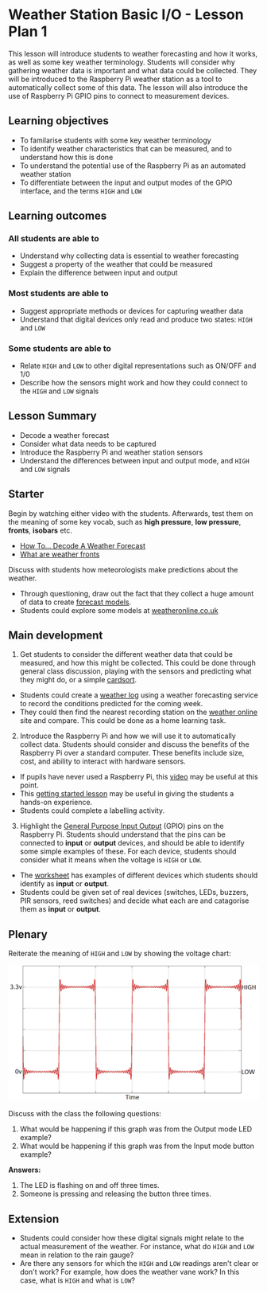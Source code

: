 # Weather Station Basic I/O - Lesson Plan 1

This lesson will introduce students to weather forecasting and how it works, as well as some key weather terminology. Students will consider why gathering weather data is important and what data could be collected. They will be introduced to the Raspberry Pi weather station as a tool to automatically collect some of this data. The lesson will also introduce the use of Raspberry Pi GPIO pins to connect to measurement devices.

## Learning objectives

- To familarise students with some key weather terminology
- To identify weather characteristics that can be measured, and to understand how this is done
- To understand the potential use of the Raspberry Pi as an automated weather station
- To differentiate between the input and output modes of the GPIO interface, and the terms `HIGH` and `LOW`

## Learning outcomes

### All students are able to

- Understand why collecting data is essential to weather forecasting
- Suggest a property of the weather that could be measured
- Explain the difference between input and output

### Most students are able to

- Suggest appropriate methods or devices for capturing weather data
- Understand that digital devices only read and produce two states: `HIGH` and `LOW`

### Some students are able to

- Relate `HIGH` and `LOW` to other digital representations such as ON/OFF and 1/0
- Describe how the sensors might work and how they could connect to the `HIGH` and `LOW` signals

## Lesson Summary

- Decode a weather forecast
- Consider what data needs to be captured
- Introduce the Raspberry Pi and weather station sensors
- Understand the differences between input and output mode, and `HIGH` and `LOW` signals

## Starter

Begin by watching either video with the students. Afterwards, test them on the meaning of some key vocab, such as **high pressure**, **low pressure**, **fronts**, **isobars** etc.
- [How To... Decode A Weather Forecast](https://www.youtube.com/watch?v=lITCF3UPVu4)
- [What are weather fronts](https://www.youtube.com/watch?v=G7Ewqm0YHUI)

Discuss with students how meteorologists make predictions about the weather.
- Through questioning, draw out the fact that they collect a huge amount of data to create [forecast models](http://en.wikipedia.org/wiki/Weather_forecasting#How_models_create_forecasts).
- Students could explore some models at [weatheronline.co.uk](http://www.weatheronline.co.uk/cgi-app/weathercharts?LANG=en&CONT=ukuk&MAPS=vtx)

## Main development

1. Get students to consider the different weather data that could be measured, and how this might be collected. This could be done through general class discussion, playing with the sensors and predicting what they might do, or a simple [cardsort](files/WeatherStationCardsort.pdf).
- Students could create a [weather log](files/weather_log.pdf) using a weather forecasting service to record the conditions predicted for the coming week.
- They could then find the nearest recording station on the [weather online](http://www.weatheronline.co.uk/weather/maps/current?LANG=en&CONT=ukuk) site and compare. This could be done as a home learning task.

2. Introduce the Raspberry Pi and how we will use it to automatically collect data. Students should consider and discuss the benefits of the Raspberry Pi over a standard computer. These benefits include size, cost, and ability to interact with hardware sensors.
- If pupils have never used a Raspberry Pi, this [video](http://www.raspberrypi.org/help/what-is-a-raspberry-pi/) may be useful at this point.
- This [getting started lesson](http://www.raspberrypi.org/learning/getting-started-with-raspberry-pi-lesson/) may be useful in giving the students a hands-on experience.
- Students could complete a labelling activity.

3. Highlight the [General Purpose Input Output](https://raspberrypi.org/guides/GPIO/README.md) (GPIO) pins on the Raspberry Pi. Students should understand that the pins can be connected to **input** or **output** devices, and should be able to identify some simple examples of these. For each device, students should consider what it means when the voltage is `HIGH` or `LOW`.
- The [worksheet](worksheet.md) has examples of different devices which students should identify as **input** or **output**.
- Students could be given set of real devices (switches, LEDs, buzzers, PIR sensors, reed switches) and decide what each are and catagorise them as **input** or **output**.

## Plenary

Reiterate the meaning of `HIGH` and `LOW` by showing the voltage chart:

![](images/high_low.png)

Discuss with the class the following questions:

1. What would be happening if this graph was from the Output mode LED example?
1. What would be happening if this graph was from the Input mode button example?

**Answers:**

1. The LED is flashing on and off three times.
1. Someone is pressing and releasing the button three times.

## Extension

- Students could consider how these digital signals might relate to the actual measurement of the weather. For instance, what do `HIGH` and `LOW` mean in relation to the rain gauge?
- Are there any sensors for which the `HIGH` and `LOW` readings aren't clear or don't work? For example, how does the weather vane work? In this case, what is `HIGH` and what is `LOW`?
